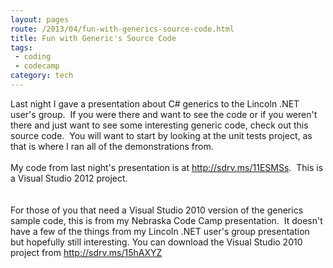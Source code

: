 ```yaml
---
layout: pages
route: /2013/04/fun-with-generics-source-code.html
title: Fun with Generic's Source Code
tags:
 - coding
 - codecamp
category: tech
---
```

Last night I gave a presentation about C# generics to the Lincoln .NET user's group. &nbsp;If you were there and want to see the code or if you weren't there and just want to see some interesting generic code, check out this source code. &nbsp;You will want to start by looking at the unit tests project, as that is where I ran all of the demonstrations from.<br />
<br />
My code from last night's presentation is at&nbsp;<a href="http://sdrv.ms/11ESMSs">http://sdrv.ms/11ESMSs</a>. &nbsp;This is a Visual Studio 2012 project.<br />
<br />
<br />
For those of you that need a Visual Studio 2010 version of the generics sample code, this is from my Nebraska Code Camp presentation. &nbsp;It doesn't have a few of the things from my Lincoln .NET user's group presentation but hopefully still interesting. You can download the Visual Studio 2010 project from&nbsp;<a href="http://sdrv.ms/15hAXYZ">http://sdrv.ms/15hAXYZ</a><br />
